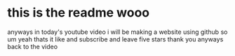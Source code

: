 # this is the readme wooo
anyways in today's youtube video i will be making a website using github so um yeah thats it like and subscribe and leave five stars thank you anyways back to the video
